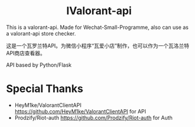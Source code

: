 <h1 align="center">
  IValorant-api
</h1>
This is a valorant-api. Made for Wechat-Small-Programme, also can use as a valorant-api store checker.

这是一个瓦罗兰特API。为微信小程序“瓦爱小店”制作，也可以作为一个瓦洛兰特API商店查看器。

API based by Python/Flask
# Special Thanks
- HeyM1ke/ValorantClientAPI https://github.com/HeyM1ke/ValorantClientAPI for API
- Prodzify/Riot-auth https://github.com/Prodzify/Riot-auth for Auth
